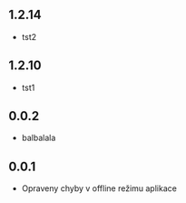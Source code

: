 ## 1.2.14

- tst2

## 1.2.10

- tst1

## 0.0.2

- balbalala

## 0.0.1

- Opraveny chyby v offline režimu aplikace
